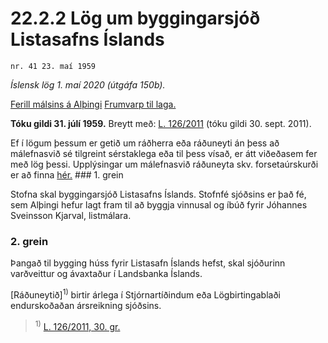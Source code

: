 # 22.2.2 Lög um byggingarsjóð Listasafns Íslands

`nr. 41 23. maí 1959`

_Íslensk lög 1. maí 2020 (útgáfa 150b)._

[Ferill málsins á Alþingi](https://www.althingi.is/thingstorf/thingmalalistar-eftir-thingum/ferill/?ltg=78&mnr=145)
[Frumvarp til laga.](https://www.althingi.is/altext/78/s/pdf/0373.pdf)

**Tóku gildi 31. júlí 1959.**
Breytt með:
[L. 126/2011](https://althingi.is/altext/stjt/2011.126.html) (tóku gildi 30. sept. 2011).

Ef í lögum þessum er getið um ráðherra eða ráðuneyti án þess að málefnasvið sé tilgreint sérstaklega eða til þess vísað, er átt viðeðasem fer með lög þessi. Upplýsingar um málefnasvið ráðuneyta skv. forsetaúrskurði er að finna [hér.](2018119.md) ### 1. grein

Stofna skal byggingarsjóð Listasafns Íslands. Stofnfé sjóðsins er það fé, sem Alþingi hefur lagt fram til að byggja vinnusal og íbúð fyrir Jóhannes Sveinsson Kjarval, listmálara.

### 2. grein

Þangað til bygging húss fyrir Listasafn Íslands hefst, skal sjóðurinn varðveittur og ávaxtaður í Landsbanka Íslands.

[Ráðuneytið]<sup>1)</sup> birtir árlega í Stjórnartíðindum eða Lögbirtingablaði endurskoðaðan ársreikning sjóðsins.

> <sup>1)</sup> [L. 126/2011, 30. gr.](https://althingi.is/altext/stjt/2011.126.html)
